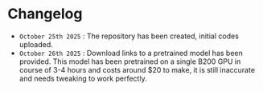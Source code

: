 # Changelog

- `October 25th 2025` : The repository has been created, initial codes uploaded. 
- `October 26th 2025` : Download links to a pretrained model has been provided. This model has been pretrained on a single B200 GPU in course of 3-4 hours and costs around $20 to make, it is still inaccurate and needs tweaking to work perfectly.